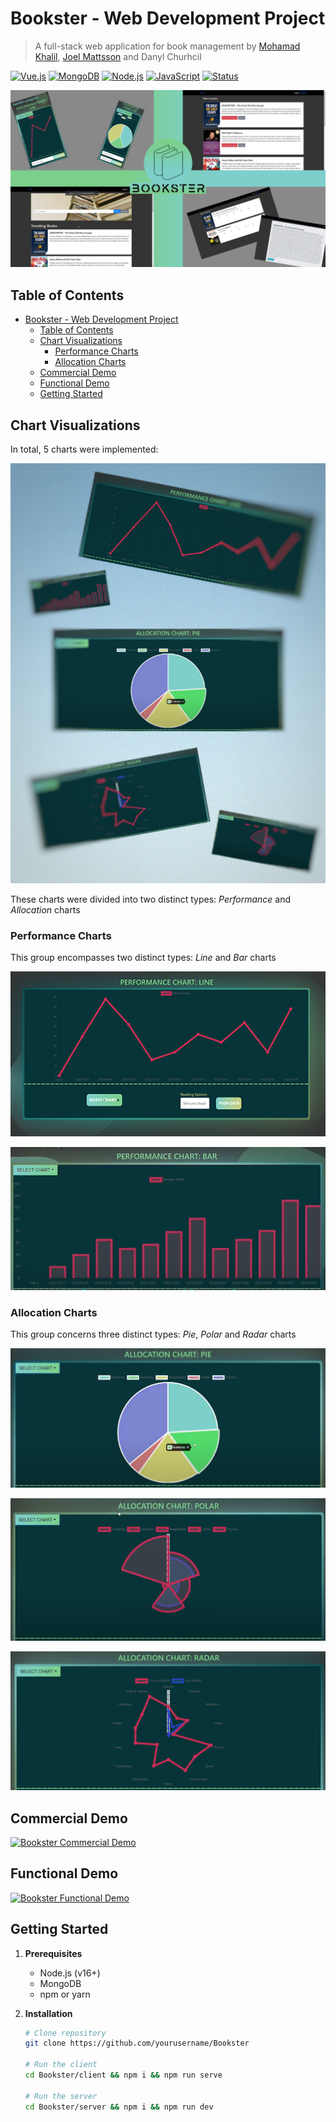 # Bookster - Web Development Project

> A full-stack web application for book management by [Mohamad Khalil](https://github.com/Chef03), [Joel Mattsson](https://github.com/mrjex) and Danyl Churhcil

[![Vue.js](https://img.shields.io/badge/Vue.js-v3-green)](https://vuejs.org/)
[![MongoDB](https://img.shields.io/badge/MongoDB-v5-brightgreen)](https://www.mongodb.com/)
[![Node.js](https://img.shields.io/badge/Node.js-v16-blue)](https://nodejs.org/)
[![JavaScript](https://img.shields.io/badge/JavaScript-ES6+-yellow)](https://www.javascript.com/)
[![Status](https://img.shields.io/badge/Status-Completed-success)](https://github.com/yourusername/Bookster)


![teaser-img](readme-material/teaser.png)


## Table of Contents
- [Bookster - Web Development Project](#bookster---web-development-project)
  - [Table of Contents](#table-of-contents)
  - [Chart Visualizations](#chart-visualizations)
    - [Performance Charts](#performance-charts)
    - [Allocation Charts](#allocation-charts)
  - [Commercial Demo](#commercial-demo)
  - [Functional Demo](#functional-demo)
  - [Getting Started](#getting-started)


## Chart Visualizations

In total, 5 charts were implemented:

![bookster-card-logo](readme-material/bookster-card-logo-final.png)

These charts were divided into two distinct types: *Performance* and *Allocation* charts


### Performance Charts

This group encompasses two distinct types: *Line* and *Bar* charts

![line-chart](readme-material/linechart.png)

![bar-chart](readme-material/bar-chart.PNG)


### Allocation Charts

This group concerns three distinct types: *Pie*, *Polar* and *Radar* charts

![pie-chart](readme-material/pie-chart.PNG)

![polar-chart](readme-material/polar-chart.PNG)

![radar-chart](readme-material/radar-chart.PNG)



## Commercial Demo

[![Bookster Commercial Demo](https://img.youtube.com/vi/3EczvSPDzhU/maxresdefault.jpg)](https://www.youtube.com/watch?v=3EczvSPDzhU)


## Functional Demo

[![Bookster Functional Demo](https://img.youtube.com/vi/6DpyRPPL0jI/maxresdefault.jpg)](https://www.youtube.com/watch?v=6DpyRPPL0jI)


## Getting Started

1. **Prerequisites**
   - Node.js (v16+)
   - MongoDB
   - npm or yarn

2. **Installation**
   ```bash
   # Clone repository
   git clone https://github.com/yourusername/Bookster

   # Run the client
   cd Bookster/client && npm i && npm run serve

   # Run the server
   cd Bookster/server && npm i && npm run dev
   ```
